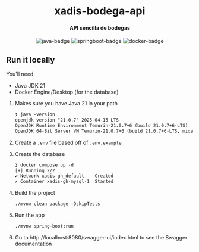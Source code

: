 <h1 align="center">
    xadis-bodega-api
</h1>

<h4 align="center">
    API sencilla de bodegas
</h4>

<p align="center">
    <img alt="java-badge" src="https://img.shields.io/badge/java-21-ED8B00?style=for-the-badge&logo=openjdk&logoColor=white">
    <img alt="springboot-badge" src="https://img.shields.io/badge/spring-3.4.5-6CB52D?style=for-the-badge&logo=spring&logoColor=white">
    <img alt="docker-badge" src="https://img.shields.io/badge/docker-1D63ED?style=for-the-badge&logo=docker&logoColor=white">
</p>

<!-- TOC -->
<!-- TOC -->

## Run it locally

You'll need:

- Java JDK 21
- Docker Engine/Desktop (for the database)

1. Makes sure you have Java 21 in your path

   ```txt
   ❯ java -version
   openjdk version "21.0.7" 2025-04-15 LTS
   OpenJDK Runtime Environment Temurin-21.0.7+6 (build 21.0.7+6-LTS)
   OpenJDK 64-Bit Server VM Temurin-21.0.7+6 (build 21.0.7+6-LTS, mixed mode, sharing)
   ```

2. Create a `.env` file based off of `.env.example`

3. Create the database

   ```txt
   ❯ docker compose up -d
   [+] Running 2/2
   ✔ Network xadis-gh_default    Created
   ✔ Container xadis-gh-mysql-1  Started
   ```

4. Build the project

   ```txt
   ./mvnw clean package -DskipTests
   ```

5. Run the app

   ```txt
   ./mvnw spring-boot:run
   ```

6. Go to http://localhost:8080/swagger-ui/index.html to see the Swagger documentation
